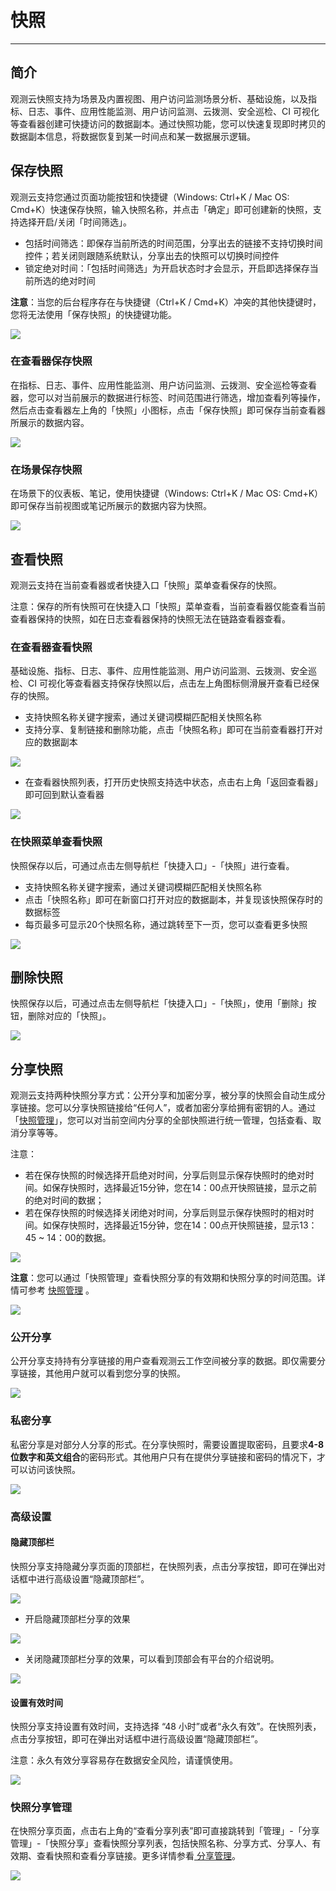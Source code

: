 # 快照
---


## 简介

观测云快照支持为场景及内置视图、用户访问监测场景分析、基础设施，以及指标、日志、事件、应用性能监测、用户访问监测、云拨测、安全巡检、CI 可视化等查看器创建可快捷访问的数据副本。通过快照功能，您可以快速复现即时拷贝的数据副本信息，将数据恢复到某一时间点和某一数据展示逻辑。


## 保存快照

观测云支持您通过页面功能按钮和快捷键（Windows: Ctrl+K / Mac OS: Cmd+K）快速保存快照，输入快照名称，并点击「确定」即可创建新的快照，支持选择开启/关闭「时间筛选」。

- 包括时间筛选：即保存当前所选的时间范围，分享出去的链接不支持切换时间控件；若关闭则跟随系统默认，分享出去的快照可以切换时间控件
- 锁定绝对时间：「包括时间筛选」为开启状态时才会显示，开启即选择保存当前所选的绝对时间

**注意**：当您的后台程序存在与快捷键（Ctrl+K / Cmd+K）冲突的其他快捷键时，您将无法使用「保存快照」的快捷键功能。

![](img/6.snapshot_0.png)


### 在查看器保存快照

在指标、日志、事件、应用性能监测、用户访问监测、云拨测、安全巡检等查看器，您可以对当前展示的数据进行标签、时间范围进行筛选，增加查看列等操作，然后点击查看器左上角的「快照」小图标，点击「保存快照」即可保存当前查看器所展示的数据内容。

![](img/6.snapshot_1.png)

### 在场景保存快照

在场景下的仪表板、笔记，使用快捷键（Windows: Ctrl+K / Mac OS: Cmd+K）即可保存当前视图或笔记所展示的数据内容为快照。

![](img/6.snapshot_3.png)


## 查看快照

观测云支持在当前查看器或者快捷入口「快照」菜单查看保存的快照。

注意：保存的所有快照可在快捷入口「快照」菜单查看，当前查看器仅能查看当前查看器保持的快照，如在日志查看器保持的快照无法在链路查看器查看。

### 在查看器查看快照

基础设施、指标、日志、事件、应用性能监测、用户访问监测、云拨测、安全巡检、CI 可视化等查看器支持保存快照以后，点击左上角图标侧滑展开查看已经保存的快照。

- 支持快照名称关键字搜索，通过关键词模糊匹配相关快照名称
- 支持分享、复制链接和删除功能，点击「快照名称」即可在当前查看器打开对应的数据副本

![](img/6.snapshot_1.png)

- 在查看器快照列表，打开历史快照支持选中状态，点击右上角「返回查看器」即可回到默认查看器

![](img/6.snapshot_1.1.png)



### 在快照菜单查看快照

快照保存以后，可通过点击左侧导航栏「快捷入口」-「快照」进行查看。

- 支持快照名称关键字搜索，通过关键词模糊匹配相关快照名称
- 点击「快照名称」即可在新窗口打开对应的数据副本，并复现该快照保存时的数据标签
- 每页最多可显示20个快照名称，通过跳转至下一页，您可以查看更多快照

![](img/8.snap_3.png)


## 删除快照

快照保存以后，可通过点击左侧导航栏「快捷入口」-「快照」，使用「删除」按钮，删除对应的「快照」。

![](img/8.snap_4.png)


## 分享快照

观测云支持两种快照分享方式：公开分享和加密分享，被分享的快照会自动生成分享链接。您可以分享快照链接给“任何人”，或者加密分享给拥有密钥的人。通过「[快照管理](../management/snapshot.md)」，您可以对当前空间内分享的全部快照进行统一管理，包括查看、取消分享等等。

注意：

- 若在保存快照的时候选择开启绝对时间，分享后则显示保存快照时的绝对时间。如保存快照时，选择最近15分钟，您在14：00点开快照链接，显示之前的绝对时间的数据；
- 若在保存快照的时候选择关闭绝对时间，分享后则显示保存快照时的相对时间。如保存快照时，选择最近15分钟，您在14：00点开快照链接，显示13：45 ~ 14：00的数据。

![](img/8.snap_5.png)

**注意**：您可以通过「快照管理」查看快照分享的有效期和快照分享的时间范围。详情可参考 [快照管理](../management/snapshot.md) 。

![](img/8.snap_6.png)


### 公开分享

公开分享支持持有分享链接的用户查看观测云工作空间被分享的数据。即仅需要分享链接，其他用户就可以看到您分享的快照。

![](img/6.share_1.png)


### 私密分享

私密分享是对部分人分享的形式。在分享快照时，需要设置提取密码，且要求**4-8位数字和英文组合**的密码形式。其他用户只有在提供分享链接和密码的情况下，才可以访问该快照。

![](img/6.share_2.png)

### 高级设置


#### 隐藏顶部栏

快照分享支持隐藏分享页面的顶部栏，在快照列表，点击分享按钮，即可在弹出对话框中进行高级设置“隐藏顶部栏”。

![](img/6.share_3.png)

- 开启隐藏顶部栏分享的效果

![](img/12.share_pic_2.png)

- 关闭隐藏顶部栏分享的效果，可以看到顶部会有平台的介绍说明。

![](img/12.share_pic_3.png)

#### 设置有效时间

快照分享支持设置有效时间，支持选择 “48 小时”或者“永久有效”。在快照列表，点击分享按钮，即可在弹出对话框中进行高级设置“隐藏顶部栏”。

注意：永久有效分享容易存在数据安全风险，请谨慎使用。

![](img/6.share_4.png)


### 快照分享管理

在快照分享页面，点击右上角的“查看分享列表”即可直接跳转到「管理」-「分享管理」-「快照分享」查看快照分享列表，包括快照名称、分享方式、分享人、有效期、查看快照和查看分享链接。更多详情参看[ 分享管理](../management/share-management.md)。

![](img/6.share_1.png)



